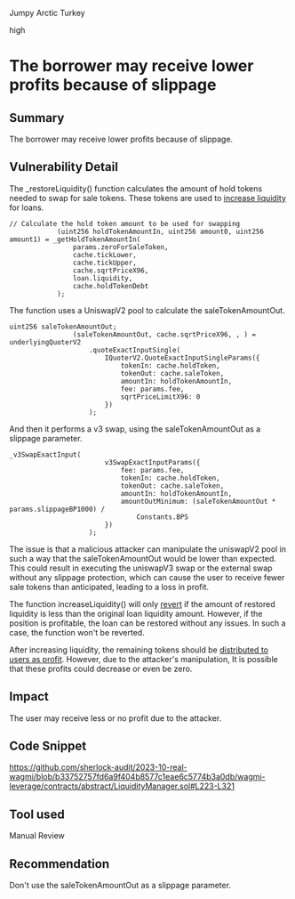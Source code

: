 Jumpy Arctic Turkey

high

# The borrower may receive lower profits because of slippage
## Summary
The borrower may receive lower profits because of slippage.
## Vulnerability Detail
The _restoreLiquidity() function calculates the amount of hold tokens needed to swap for sale tokens. These tokens are used to [increase liquidity](https://github.com/sherlock-audit/2023-10-real-wagmi/blob/b33752757fd6a9f404b8577c1eae6c5774b3a0db/wagmi-leverage/contracts/abstract/LiquidityManager.sol#L308) for loans.

```solidity
// Calculate the hold token amount to be used for swapping
            (uint256 holdTokenAmountIn, uint256 amount0, uint256 amount1) = _getHoldTokenAmountIn(
                params.zeroForSaleToken,
                cache.tickLower,
                cache.tickUpper,
                cache.sqrtPriceX96,
                loan.liquidity,
                cache.holdTokenDebt
            ); 
```

The function uses a UniswapV2 pool to calculate the saleTokenAmountOut. 

```solidity
uint256 saleTokenAmountOut;
                (saleTokenAmountOut, cache.sqrtPriceX96, , ) = underlyingQuoterV2
                    .quoteExactInputSingle(
                        IQuoterV2.QuoteExactInputSingleParams({
                            tokenIn: cache.holdToken,
                            tokenOut: cache.saleToken,
                            amountIn: holdTokenAmountIn,
                            fee: params.fee,
                            sqrtPriceLimitX96: 0
                        })
                    ); 
```

And then it performs a v3 swap, using the saleTokenAmountOut as a slippage parameter.

```solidity
_v3SwapExactInput(
                        v3SwapExactInputParams({
                            fee: params.fee,
                            tokenIn: cache.holdToken,
                            tokenOut: cache.saleToken,
                            amountIn: holdTokenAmountIn,
                            amountOutMinimum: (saleTokenAmountOut * params.slippageBP1000) /
                                Constants.BPS
                        })
                    );
```
The issue is that a malicious attacker can manipulate the uniswapV2 pool in such a way that the saleTokenAmountOut would be lower than expected. This could result in executing the uniswapV3 swap or the external swap without any slippage protection, which can cause the user to receive fewer sale tokens than anticipated, leading to a loss in profit.

The function increaseLiquidity() will only [revert](https://github.com/sherlock-audit/2023-10-real-wagmi/blob/b33752757fd6a9f404b8577c1eae6c5774b3a0db/wagmi-leverage/contracts/abstract/LiquidityManager.sol#L408-L425) if the amount of restored liquidity is less than the original loan liquidity amount. However, if the position is profitable, the loan can be restored without any issues. In such a case, the function won't be reverted.

After increasing liquidity, the remaining tokens should be [distributed to users as profit](https://github.com/sherlock-audit/2023-10-real-wagmi/blob/b33752757fd6a9f404b8577c1eae6c5774b3a0db/wagmi-leverage/contracts/LiquidityBorrowingManager.sol#L669-L670). However, due to the attacker's manipulation, It is possible that these profits could decrease or even be zero.
## Impact
The user may receive less or no profit due to the attacker.
## Code Snippet
https://github.com/sherlock-audit/2023-10-real-wagmi/blob/b33752757fd6a9f404b8577c1eae6c5774b3a0db/wagmi-leverage/contracts/abstract/LiquidityManager.sol#L223-L321
## Tool used

Manual Review

## Recommendation
Don't use the saleTokenAmountOut as a slippage parameter.